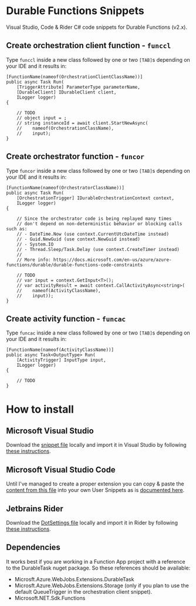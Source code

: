 # Durable Functions Snippets
Visual Studio, Code & Rider C# code snippets for Durable Functions (v2.x).

##  Create orchestration client function - `funccl`

Type `funccl` inside a new class followed by one or two `[TAB]`s depending on your IDE and it results in:

```
[FunctionName(nameof(OrchestrationClientClassName))]
public async Task Run(
    [TriggerAttribute] ParameterType parameterName,
    [DurableClient] IDurableClient client,
    ILogger logger)
{

    // TODO
    // object input = ;
    // string instanceId = await client.StartNewAsync(
    //    nameof(OrchestrationClassName), 
    //    input);
}
```

## Create orchestrator function - `funcor`

Type `funcor` inside a new class followed by one or two `[TAB]`s depending on your IDE and it results in:

```
[FunctionName(nameof(OrchestratorClassName))]
public async Task Run(
    [OrchestrationTrigger] IDurableOrchestrationContext context,
    ILogger logger)
{

    // Since the orchestrator code is being replayed many times
    // don't depend on non-deterministic behavior or blocking calls such as:
    // - DateTime.Now (use context.CurrentUtcDateTime instead)
    // - Guid.NewGuid (use context.NewGuid instead)
    // - System.IO
    // - Thread.Sleep/Task.Delay (use context.CreateTimer instead)
    //
    // More info: https://docs.microsoft.com/en-us/azure/azure-functions/durable/durable-functions-code-constraints

    // TODO
    // var input = context.GetInput<T>();
    // var activityResult = await context.CallActivityAsync<string>(
    //    nameof(ActivityClassName),
    //    input));
}
```

## Create activity function - `funcac`

Type `funcac` inside a new class followed by one or two `[TAB]`s depending on your IDE and it results in:

```
[FunctionName(nameof(ActivityClassName))]
public async Task<OutputType> Run(
    [ActivityTrigger] InputType input,
    ILogger logger)
{

    // TODO
}
```

# How to install

## Microsoft Visual Studio

Download the [snippet file](/visualstudio-csharp/durablefunctions.snippet) locally and import it in Visual Studio by following [these instructions](https://docs.microsoft.com/en-us/visualstudio/ide/walkthrough-creating-a-code-snippet?view=vs-2019#import-a-code-snippet).

## Microsoft Visual Studio Code

Until I've managed to create a proper extension you can copy & paste the [content from this file](/vscode-csharp/csharp.json) into your own User Snippets as is [documented here](https://code.visualstudio.com/docs/editor/userdefinedsnippets#_creating-your-own-snippets).

## Jetbrains Rider

Download the [DotSettings file](/rider-csharp/durablefunctions-live-templates.DotSettings) locally and import it in Rider by following [these instructions](https://www.jetbrains.com/help/rider/Sharing_Configuration_Options.html#import_settings).

## Dependencies
It works best if you are working in a Function App project with a reference to the DurableTask nuget package. So these references should be available: 
- Microsft.Azure.WebJobs.Extensions.DurableTask
- Microsft.Azure.WebJobs.Extensions.Storage (only if you plan to use the default QueueTrigger in the orchestration client snippet).
- Microsoft.NET.Sdk.Functions